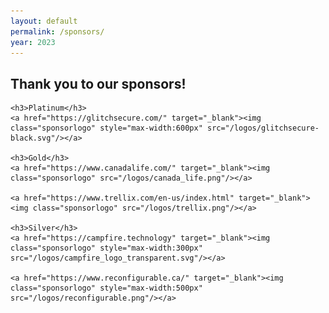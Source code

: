 ```yaml
---
layout: default
permalink: /sponsors/
year: 2023
---
```


<h2>Thank you to our sponsors!</h2>

<div class="row marketing">
  <div class="col-lg-12">
    <style>
      img.sponsorlogo { max-height:300; max-width:300px; display:inline-block; padding:20px 50px; }
      a.sponsortext { font-size:30px; font-weight:bold; display:inline-block; padding:20px }
    </style>

    <h3>Platinum</h3>
    <a href="https://glitchsecure.com/" target="_blank"><img class="sponsorlogo" style="max-width:600px" src="/logos/glitchsecure-black.svg"/></a>
    
    <h3>Gold</h3>
    <a href="https://www.canadalife.com/" target="_blank"><img class="sponsorlogo" src="/logos/canada_life.png"/></a>

    <a href="https://www.trellix.com/en-us/index.html" target="_blank"><img class="sponsorlogo" src="/logos/trellix.png"/></a>
      
    <h3>Silver</h3>
    <a href="https://campfire.technology" target="_blank"><img class="sponsorlogo" style="max-width:300px" src="/logos/campfire_logo_transparent.svg"/></a>

    <a href="https://www.reconfigurable.ca/" target="_blank"><img class="sponsorlogo" style="max-width:500px" src="/logos/reconfigurable.png"/></a>
    
  </div>
</div>
